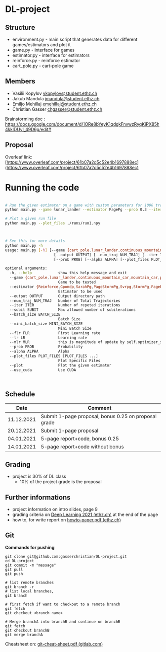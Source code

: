 # DL-project

## Structure 
- environment.py - main script that generates data for different games/estimators and plot it  
- game.py - interface for games
- estimator.py - interface for estimators
- reinforce.py - reinforce estimator 
- cart_pole.py - cart-pole game 


## Members

- Vasilii Kopylov vkopylov@student.ethz.ch
- Jakub Mandula jmandula@student.ethz.ch
- Emiljo Mehillaj emehillaj@student.ethz.ch
- Christian Gasser chgasser@student.ethz.ch

Brainstorming doc : https://docs.google.com/document/d/1ORe8bYeyK1qdgkFnvwzRyqKiPX85h4kklDUvl_49D6g/edit#

## Proposal

Overleaf link: [https://www.overleaf.com/project/61b07a2d5c52e4b1697888ec](https://www.overleaf.com/project/61b07a2d5c52e4b1697888ec)


# Running the code

```bash

# Run the given estimator on a game with custom parameters for 1000 trajectories and 20 repetitions
python main.py --game lunar_lander --estimator PagePg --prob 0.3 --iter 20 --num_traj 1000 --output ./runs

# Plot a given run file
python main.py --plot_files ./runs/run1.npy



# See this for more details
python main.py -h
usage: main.py [-h] [--game {cart_pole,lunar_lander,continuous_mountain_car,mountain_car,pendulum}] [--estimator {Reinforce,Gpomdp,SarahPg,PageStormPg,Svrpg,StormPg,PagePg,all}]
                      [--output OUTPUT] [--num_traj NUM_TRAJ] [--iter ITER] [--subit SUBIT] [--batch_size BATCH_SIZE] [--mini_batch_size MINI_BATCH_SIZE] [--flr FLR] [--lr LR] [--mlr MLR]
                      [--prob PROB] [--alpha ALPHA] [--plot_files PLOT_FILES [PLOT_FILES ...]] [--plot] [--use_cuda]

optional arguments:
  -h, --help            show this help message and exit
  --game {cart_pole,lunar_lander,continuous_mountain_car,mountain_car,pendulum}
                        Game to be tested
  --estimator {Reinforce,Gpomdp,SarahPg,PageStormPg,Svrpg,StormPg,PagePg,all}
                        Estimator to be used
  --output OUTPUT       Output directory path
  --num_traj NUM_TRAJ   Number of Total Trajectories
  --iter ITER           Number of repeted iterations
  --subit SUBIT         Max allowed number of subiterations
  --batch_size BATCH_SIZE
                        Batch Size
  --mini_batch_size MINI_BATCH_SIZE
                        Mini Batch Size
  --flr FLR             First Learning rate
  --lr LR               Learning rate
  --mlr MLR             this is magnitude of update by self.optimizer_sub
  --prob PROB           Probability
  --alpha ALPHA         Alpha
  --plot_files PLOT_FILES [PLOT_FILES ...]
                        Plot Specific Files
  --plot                Plot the given estimator
  --use_cuda            Use CUDA




```


## Schedule

| Date       | Comment                                              |
| ---------- | ---------------------------------------------------- |
| 11.12.2021 | Submit 1-page proposal, bonus 0.25 on proposal grade |
| 20.12.2021 | Submit 1-page proposal                               |
| 04.01.2021 | 5-page report+code, bonus 0.25                       |
| 14.01.2021 | 5-page report+code without bonus                     |

## Grading

- project is 30% of DL class
  - 10% of the project grade is the proposal



## Further informations

- project information on intro slides, page 9
- grading criteria on [Deep Learning 2021 (ethz.ch)](http://www.da.inf.ethz.ch/teaching/2021/DeepLearning/) at the end of the page
- how to, for write report on [howto-paper.pdf (ethz.ch)](http://www.da.inf.ethz.ch/teaching/2021/DeepLearning/files/howto-paper.pdf)

## Git

**Commands for pushing**

```shell
git clone git@github.com:gasserchristian/DL-project.git
cd DL-project
git commit -m "message"
git pull
git push

# list remote branches
git branch -r
# list local branches, 
git branch

# first fetch if want to checkout to a remote branch
git fetch
git checkout <branch name>

# Merge branchA into branchB and continue on branchB
git fetch
git checkout branchB
git merge branchA
```

Cheatsheet on: [git-cheat-sheet.pdf (gitlab.com)](https://about.gitlab.com/images/press/git-cheat-sheet.pdf)

